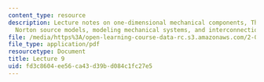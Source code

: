 ```yaml
---
content_type: resource
description: Lecture notes on one-dimensional mechanical components, Thevenin and
  Norton source models, modeling mechanical systems, and interconnection rules.
file: /media/https%3A/open-learning-course-data-rc.s3.amazonaws.com/2-004-dynamics-and-control-ii-spring-2008/fd3c8604ee56ca43d39bd084c1fc27e5_lecture_09.pdf
file_type: application/pdf
resourcetype: Document
title: Lecture 9
uid: fd3c8604-ee56-ca43-d39b-d084c1fc27e5
---
```

